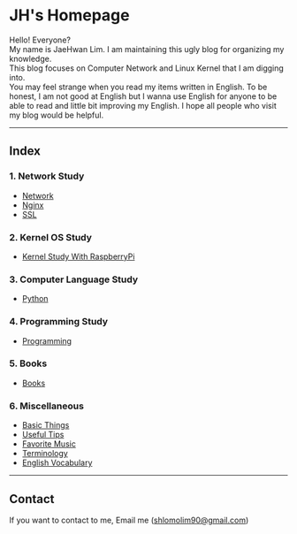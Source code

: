 <link rel="shortcut icon" href="favicon/favicon.ico">
<link rel="stylesheet" type="text/css" media="all" href="https://shlomo90.github.io/homepage.css" />

# JH's Homepage

Hello! Everyone?  
My name is JaeHwan Lim. I am maintaining this ugly blog for organizing my knowledge.  
This blog focuses on Computer Network and Linux Kernel that I am digging into.  
You may feel strange when you read my items written in English. To be honest, I am not good at English but I wanna use English for anyone to be able to read and little bit improving my English.
I hope all people who visit my blog would be helpful.

---

## Index

### 1. Network Study

* [Network](/posts/network/index.md)
* [Nginx](/posts/nginx/index.md)
* [SSL](/posts/ssl/index.md)

### 2. Kernel OS Study

* [Kernel Study With RaspberryPi](/posts/kernel_raspberry/index.md)

### 3. Computer Language Study

* [Python](/posts/python_study/index.md)

### 4. Programming Study

* [Programming](/posts/programming/index.md)

### 5. Books

* [Books](/books/index.md)

### 6. Miscellaneous

* [Basic Things](/posts/basic.md)
* [Useful Tips](/posts/tips/index.md)
* [Favorite Music](/posts/music.md)
* [Terminology](/posts/terminology.md)
* [English Vocabulary](/posts/voca/voca1.md)

---

## Contact

If you want to contact to me, Email me (shlomolim90@gmail.com)
